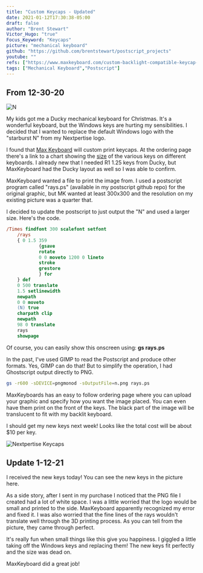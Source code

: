 ```yaml
---
title: "Custom Keycaps - Updated"
date: 2021-01-12T17:30:38-05:00
draft: false
author: "Brent Stewart"
Victor_Hugo: "true"
Focus_Keyword: "Keycaps"
picture: "mechanical keyboard"
github: "https://github.com/brentstewart/postscript_projects"
youtube: ""
refs: ["https://www.maxkeyboard.com/custom-backlight-compatible-keycap-for-backlit-keyboard.html"]
tags: ["Mechanical Keyboard","Postscript"]
---
```

## From 12-30-20

![N](/201230_n.png#floatsmallleft)

My kids got me a Ducky mechanical keyboard for Christmas.  It's a wonderful keyboard, but the Windows keys are hurting my sensibilities.  I decided that I wanted to replace the default Windows logo with the "starburst N" from my Nextpertise logo.

I found that [Max Keyboard](https://www.maxkeyboard.com/custom-backlight-compatible-keycap-for-backlit-keyboard.html) will custom print keycaps.  At the ordering page there's a link to a chart showing the [size](https://www.maxkeyboard.com/mechanical-keycap-layout-and-size-chart.html) of the various keys on different keyboards.  I already new that I needed R1 1.25 keys from Ducky, but MaxKeyboard had the Ducky layout as well so I was able to confirm.

MaxKeyboard wanted a file to print the image from.  I used a postscript program called "rays.ps" (available in my postscript github repo) for the original graphic, but MK wanted at least 300x300 and the resolution on my existing picture was a quarter that.

I decided to update the postscript to just output the "N" and used a larger size.  Here's the code.

```postscript                                      
/Times findfont 300 scalefont setfont  
    /rays  
    { 0 1.5 359  
            {gsave  
            rotate  
            0 0 moveto 1200 0 lineto  
            stroke  
            grestore  
            } for  
    } def  
    0 500 translate  
    1.5 setlinewidth  
    newpath  
    0 0 moveto  
    (N) true  
    charpath clip  
    newpath  
    98 0 translate  
    rays  
    showpage  
```


 Of course, you can easily show this onscreen using: __gs rays.ps__

In the past, I've used GIMP to read the Postscript and produce other formats.  Yes, GIMP can do that!  But to simplify the operation, I had Ghostscript output directly to PNG.

```bash
gs -r600 -sDEVICE=pngmonod -sOutputFile=n.png rays.ps
```

MaxKeyboards has an easy to follow ordering page where you can upload your graphic and specify how you want the image placed.  You can even have them print on the front of the keys.  The black part of the image will be translucent to fit with my backlit keyboard.  

I should get my new keys next week!  Looks like the total cost will be about $10 per key.  

![Nextpertise Keycaps](/210112_NewKeycaps.webp#floatright)

## Update 1-12-21
I received the new keys today!  You can see the new keys in the picture here.

As a side story, after I sent in my purchase I noticed that the PNG file I created had a lot of white space.  I was a little worried that the logo would be small and printed to the side.  MaxKeyboard apparently recognized my error and fixed it.  I was also worried that the fine lines of the rays wouldn't translate well through the 3D printing process.  As you can tell from the picture, they came through perfect.

It's really fun when small things like this give you happiness.  I giggled a little taking off the Windows keys and replacing them!  The new keys fit perfectly and the size was dead on.

MaxKeyboard did a great job!
